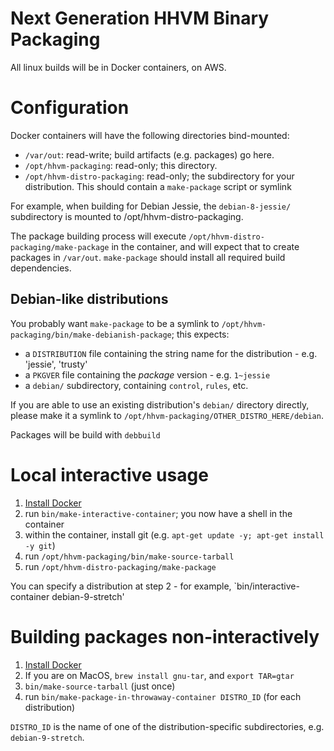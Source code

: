 Next Generation HHVM Binary Packaging
=====================================

All linux builds will be in Docker containers, on AWS.

Configuration
=============

Docker containers will have the following directories bind-mounted:

 - `/var/out`: read-write; build artifacts (e.g. packages) go here.
 - `/opt/hhvm-packaging`: read-only; this directory.
 - `/opt/hhvm-distro-packaging`: read-only; the subdirectory for your
   distribution. This should contain a `make-package` script or symlink

For example, when building for Debian Jessie, the `debian-8-jessie/`
subdirectory is mounted to /opt/hhvm-distro-packaging.

The package building process will execute
`/opt/hhvm-distro-packaging/make-package` in the container, and will
expect that to create packages in `/var/out`. `make-package` should install
all required build dependencies.

Debian-like distributions
-------------------------

You probably want `make-package` to be a symlink to `/opt/hhvm-packaging/bin/make-debianish-package`; this expects:

 - a `DISTRIBUTION` file containing the string name for the distribution - e.g. 'jessie', 'trusty'
 - a `PKGVER` file containing the *package* version - e.g. `1~jessie`
 - a `debian/` subdirectory, containing `control`, `rules`, etc.

If you are able to use an existing distribution's `debian/` directory directly, please make it a symlink to
`/opt/hhvm-packaging/OTHER_DISTRO_HERE/debian`.

Packages will be build with `debbuild`

Local interactive usage
=======================

1. [Install Docker](https://www.docker.com/get-docker)
2. run `bin/make-interactive-container`; you now have a shell in the container
3. within the container, install git (e.g. `apt-get update -y; apt-get install -y git`)
4. run `/opt/hhvm-packaging/bin/make-source-tarball`
5. run `/opt/hhvm-distro-packaging/make-package`

You can specify a distribution at step 2 - for example, `bin/interactive-container debian-9-stretch'

Building packages non-interactively
===================================

1. [Install Docker](https://www.docker.com/get-docker)
2. If you are on MacOS, `brew install gnu-tar`, and `export TAR=gtar`
3. `bin/make-source-tarball` (just once)
4. run `bin/make-package-in-throwaway-container DISTRO_ID` (for each distribution)

`DISTRO_ID` is the name of one of the distribution-specific subdirectories, e.g. `debian-9-stretch`.
